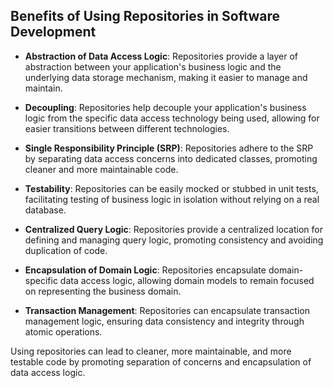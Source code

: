 ## Benefits of Using Repositories in Software Development

- **Abstraction of Data Access Logic**: Repositories provide a layer of abstraction between your application's business logic and the underlying data storage mechanism, making it easier to manage and maintain.


- **Decoupling**: Repositories help decouple your application's business logic from the specific data access technology being used, allowing for easier transitions between different technologies.


- **Single Responsibility Principle (SRP)**: Repositories adhere to the SRP by separating data access concerns into dedicated classes, promoting cleaner and more maintainable code.


- **Testability**: Repositories can be easily mocked or stubbed in unit tests, facilitating testing of business logic in isolation without relying on a real database.


- **Centralized Query Logic**: Repositories provide a centralized location for defining and managing query logic, promoting consistency and avoiding duplication of code.


- **Encapsulation of Domain Logic**: Repositories encapsulate domain-specific data access logic, allowing domain models to remain focused on representing the business domain.


- **Transaction Management**: Repositories can encapsulate transaction management logic, ensuring data consistency and integrity through atomic operations.


Using repositories can lead to cleaner, more maintainable, and more testable code by promoting separation of concerns and encapsulation of data access logic.
